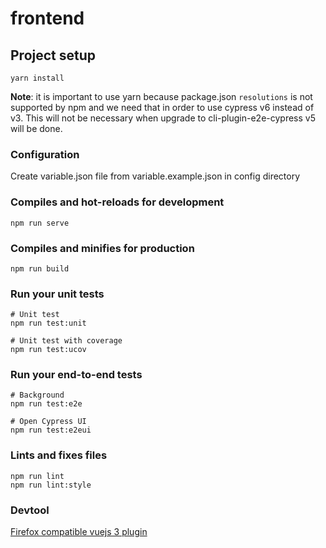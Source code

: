 # frontend

## Project setup
```
yarn install
```
**Note**: it is important to use yarn because package.json `resolutions` is not supported by npm and we need that in order to use cypress v6 instead of v3. 
This will not be necessary when upgrade to cli-plugin-e2e-cypress v5 will be done.


### Configuration

Create variable.json file from variable.example.json in config directory


### Compiles and hot-reloads for development
```
npm run serve
```


### Compiles and minifies for production
```
npm run build
```


### Run your unit tests
```
# Unit test
npm run test:unit

# Unit test with coverage
npm run test:ucov
```


### Run your end-to-end tests
```
# Background
npm run test:e2e

# Open Cypress UI
npm run test:e2eui
```


### Lints and fixes files
```
npm run lint
npm run lint:style
```


### Devtool
[Firefox compatible vuejs 3 plugin](https://github.com/vuejs/vue-devtools/releases/tag/v6.0.0-beta.7)
